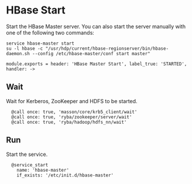 
# HBase Start

Start the HBase Master server. You can also start the server manually with one
of the following two commands:

```
service hbase-master start
su -l hbase -c "/usr/hdp/current/hbase-regionserver/bin/hbase-daemon.sh --config /etc/hbase-master/conf start master"
```

    module.exports = header: 'HBase Master Start', label_true: 'STARTED', handler: ->

## Wait

Wait for Kerberos, ZooKeeper and HDFS to be started.
    
      @call once: true, 'masson/core/krb5_client/wait'
      @call once: true, 'ryba/zookeeper/server/wait'
      @call once: true, 'ryba/hadoop/hdfs_nn/wait'

## Run

Start the service.

      @service_start
        name: 'hbase-master'
        if_exists: '/etc/init.d/hbase-master'
